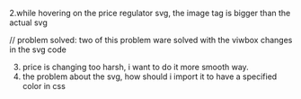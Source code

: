2.while hovering on the price regulator svg, the image tag is bigger than the actual svg

// problem solved:
two of this problem ware solved with the viwbox changes in the svg code

3. price is changing too harsh, i want to do it more smooth way.
1. the problem about the svg, how should i import it to have a specified color in css
